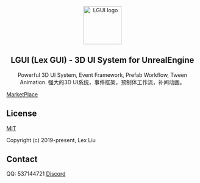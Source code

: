 <p align="center"><img width="100" src="./Resources/Icon128.png" alt="LGUI logo"></a></p>

<h2 align="center">LGUI (Lex GUI) - 3D UI System for UnrealEngine</h2>
<p align="center">
Powerful 3D UI System, Event Framework, Prefab Workflow, Tween Animation.
强大的3D UI系统，事件框架，预制体工作流，补间动画。
</p>

[MarketPlace](https://www.unrealengine.com/marketplace/slug/92c868e93e1d4dd596f87b200102f0cf)

## License

[MIT](https://opensource.org/licenses/MIT)

Copyright (c) 2019-present, Lex Liu

## Contact
QQ: 537144721
[Discord](https://discord.gg/JSjB62yTyv)